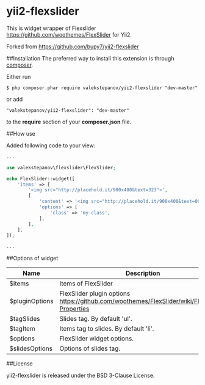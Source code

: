 yii2-flexslider
================================================================================

This is widget wrapper of Flexslider https://github.com/woothemes/FlexSlider for Yii2. 

Forked from https://github.com/bupy7/yii2-flexslider

##Installation
The preferred way to install this extension is through [composer](http://getcomposer.org/download/).

Either run
```
$ php composer.phar require valekstepanov/yii2-flexslider "dev-master"
```

or add
```
"valekstepanov/yii2-flexslider": "dev-master"
```

to the **require** section of your **composer.json** file.

##How use

Added following code to your view:

```php
...

use valekstepanov\flexslider\FlexSlider;

echo FlexSlider::widget([
    'items' => [
        '<img src="http://placehold.it/900x400&text=323">',
        [
            'content' => '<img src="http://placehold.it/900x400&text=001">',
            'options' => [
                'class' => 'my-class',
            ],
        ],
    ],
]); 

...
```

##Options of widget

| **Name**       | **Description**                                                                              |
|----------------|----------------------------------------------------------------------------------------------|
| $items         | Items of FlexSlider                                                                          |
| $pluginOptions | FlexSlider plugin options https://github.com/woothemes/FlexSlider/wiki/FlexSlider-Properties |
| $tagSlides     | Slides tag. By default 'ul'.                                                                 |
| $tagItem       | Items tag to slides. By default 'li'.                                                        |
| $options       | FlexSlider widget options.                                                                   |
| $slidesOptions | Options of slides tag.                                                                       |

##License

yii2-flexslider is released under the BSD 3-Clause License.
